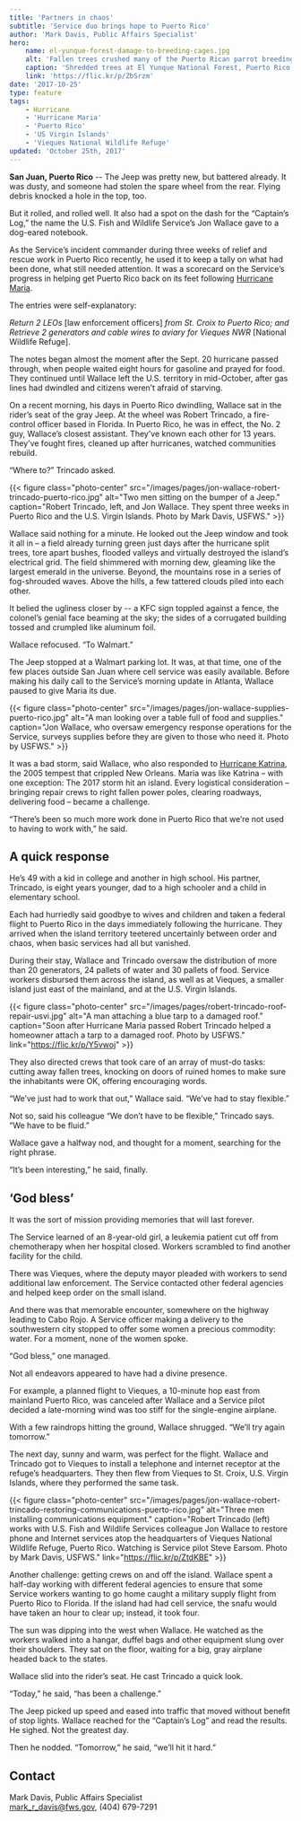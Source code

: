 ```yaml
---
title: 'Partners in chaos'
subtitle: 'Service duo brings hope to Puerto Rico'
author: 'Mark Davis, Public Affairs Specialist'
hero:
    name: el-yunque-forest-damage-to-breeding-cages.jpg
    alt: 'Fallen trees crushed many of the Puerto Rican parrot breeding cages.'
    caption: 'Shredded trees at El Yunque National Forest, Puerto Rico. Photo by Mark Davis, USFWS.'
    link: 'https://flic.kr/p/ZbSrzm'
date: '2017-10-25'
type: feature
tags:
    - Hurricane
    - 'Hurricane Maria'
    - 'Puerto Rico'
    - 'US Virgin Islands'
    - 'Vieques National Wildlife Refuge'
updated: 'October 25th, 2017'
---
```


**San Juan, Puerto Rico** -- The Jeep was pretty new, but battered already. It was dusty, and someone had stolen the spare wheel from the rear. Flying debris knocked a hole in the top, too.
 
But it rolled, and rolled well. It also had a spot on the dash for the “Captain’s Log,” the name the U.S. Fish and Wildlife Service’s Jon Wallace gave to a dog-eared notebook.
 
As the Service’s incident commander during three weeks of relief and rescue work in Puerto Rico recently, he used it to keep a tally on what had been done, what still needed attention. It was a scorecard on the Service’s progress in helping get Puerto Rico back on its feet following [Hurricane Maria](https://www.fws.gov/hurricane/maria).
 
The entries were self-explanatory:
 
_Return 2 LEOs_ [law enforcement officers] _from St. Croix to Puerto Rico; and Retrieve 2 generators and cable wires to aviary for Vieques NWR_ [National Wildlife Refuge].
 
The notes began almost the moment after the Sept. 20 hurricane passed through, when people waited eight hours for gasoline and prayed for food. They continued until Wallace left the U.S. territory in mid-October, after gas lines had dwindled and citizens weren’t afraid of starving.
 
On a recent morning, his days in Puerto Rico dwindling, Wallace sat in the rider’s seat of the gray Jeep. At the wheel was Robert Trincado, a fire-control officer based in Florida. In Puerto Rico, he was in effect, the No. 2 guy, Wallace’s closest assistant. They’ve known each other for 13 years. They’ve fought fires, cleaned up after hurricanes, watched communities rebuild.

“Where to?” Trincado asked.

{{< figure class="photo-center" src="/images/pages/jon-wallace-robert-trincado-puerto-rico.jpg" alt="Two men sitting on the bumper of a Jeep." caption="Robert Trincado, left, and Jon Wallace. They spent three weeks in Puerto Rico and the U.S. Virgin Islands. Photo by Mark Davis, USFWS." >}}
 
Wallace said nothing for a minute. He looked out the Jeep window and took it all in – a field already turning green just days after the hurricane split trees, tore apart bushes, flooded valleys and virtually destroyed the island’s electrical grid. The field shimmered with morning dew, gleaming like the largest emerald in the universe. Beyond, the mountains rose in a series of fog-shrouded waves. Above the hills, a few tattered clouds piled into each other.
 
It belied the ugliness closer by -- a KFC sign toppled against a fence, the colonel’s genial face beaming at the sky; the sides of a corrugated building tossed and crumpled like aluminum foil.
 
Wallace refocused. “To Walmart.”
 
The Jeep stopped at a Walmart parking lot. It was, at that time, one of the few places outside San Juan where cell service was easily available. Before making his daily call to the Service’s morning update in Atlanta, Wallace paused to give Maria its due.

{{< figure class="photo-center" src="/images/pages/jon-wallace-supplies-puerto-rico.jpg" alt="A man looking over a table full of food and supplies." caption="Jon Wallace, who oversaw emergency response operations for the Service, surveys supplies before they are given to those who need it. Photo by USFWS." >}}
 
It was a bad storm, said Wallace, who also responded to [Hurricane Katrina](https://www.fws.gov/hurricane/katrina), the 2005 tempest that crippled New Orleans. Maria was like Katrina – with one exception: The 2017 storm hit an island. Every logistical consideration – bringing repair crews to right fallen power poles, clearing roadways, delivering food – became a challenge.
 
“There’s been so much more work done in Puerto Rico that we’re not used to having to work with,” he said.
 
## A quick response
 
He’s 49 with a kid in college and another in high school. His partner, Trincado, is eight years younger, dad to a high schooler and a child in elementary school.
 
Each had hurriedly said goodbye to wives and children and taken a federal flight to Puerto Rico in the days immediately following the hurricane. They arrived when the island territory teetered uncertainly between order and chaos, when basic services had all but vanished.
 
During their stay, Wallace and Trincado oversaw the distribution of more than 20 generators, 24 pallets of water and 30 pallets of food. Service workers disbursed them across the island, as well as at Vieques, a smaller island just east of the mainland, and at the U.S. Virgin Islands.

{{< figure class="photo-center" src="/images/pages/robert-trincado-roof-repair-usvi.jpg" alt="A man attaching a blue tarp to a damaged roof." caption="Soon after Hurricane Maria passed Robert Trincado helped a homeowner attach a tarp to a damaged roof. Photo by USFWS." link="https://flic.kr/p/Y5vwoj" >}}
 
They also directed crews that took care of an array of must-do tasks: cutting away fallen trees, knocking on doors of ruined homes to make sure the inhabitants were OK, offering encouraging words.
 
“We’ve just had to work that out,” Wallace said. “We’ve had to stay flexible.”
 
Not so, said his colleague “We don’t have to be flexible,” Trincado says. “We have to be fluid.”
 
Wallace gave a halfway nod, and thought for a moment, searching for the right phrase.
 
“It’s been interesting,” he said, finally.
 
## ‘God bless’
 
It was the sort of mission providing memories that will last forever.
 
The Service learned of an 8-year-old girl, a leukemia patient cut off from chemotherapy when her hospital closed. Workers scrambled to find another facility for the child.
 
There was Vieques, where the deputy mayor pleaded with workers to send additional law enforcement. The Service contacted other federal agencies and helped keep order on the small island.
 
And there was that memorable encounter, somewhere on the highway leading to Cabo Rojo. A Service officer making a delivery to the southwestern city stopped to offer some women a precious commodity: water.  For a moment, none of the women spoke.

“God bless,” one managed.

Not all endeavors appeared to have had a divine presence.

For example, a planned flight to Vieques, a 10-minute hop east from mainland Puerto Rico, was canceled after Wallace and a Service pilot decided a late-morning wind was too stiff for the single-engine airplane.

With a few raindrops hitting the ground, Wallace shrugged. “We’ll try again tomorrow.”

The next day, sunny and warm, was perfect for the flight. Wallace and Trincado got to Vieques to install a telephone and internet receptor at the refuge’s headquarters. They then flew from Vieques to St. Croix, U.S. Virgin Islands, where they performed the same task.

{{< figure class="photo-center" src="/images/pages/jon-wallace-robert-trincado-restoring-communications-puerto-rico.jpg" alt="Three men installing communications equipment." caption="Robert Trincado (left) works with U.S. Fish and Wildlife Services colleague Jon Wallace to restore phone and Internet services atop the headquarters of Vieques National Wildlife Refuge, Puerto Rico. Watching is Service pilot Steve Earsom. Photo by Mark Davis, USFWS." link="https://flic.kr/p/ZtdKBE" >}}

Another challenge: getting crews on and off the island. Wallace spent a half-day working with different federal agencies to ensure that some Service workers wanting to go home caught a military supply flight from Puerto Rico to Florida. If the island had had cell service, the snafu would have taken an hour to clear up; instead, it took four.

The sun was dipping into the west when Wallace. He watched as the workers walked into a hangar, duffel bags and other equipment slung over their shoulders. They sat on the floor, waiting for a big, gray airplane headed back to the states.

Wallace slid into the rider’s seat. He cast Trincado a quick look.

“Today,” he said, “has been a challenge.”

The Jeep picked up speed and eased into traffic that moved without benefit of stop lights. Wallace reached for the “Captain’s Log” and read the results. He sighed. Not the greatest day.

Then he nodded. “Tomorrow,” he said, “we’ll hit it hard.”

## Contact

Mark Davis, Public Affairs Specialist  
[mark_r_davis@fws.gov](mailto:mark_r_davis@fws.gov), (404) 679-7291
